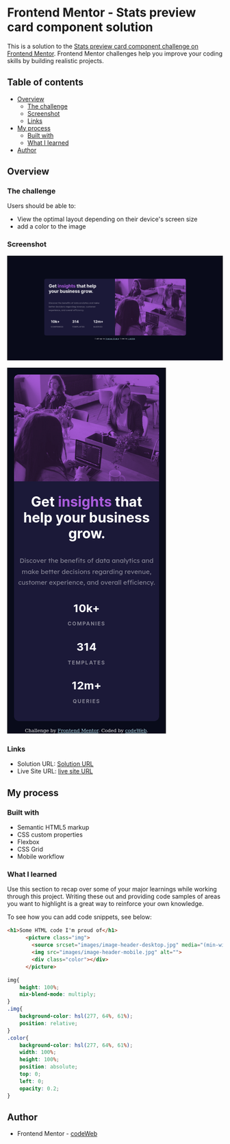 # Frontend Mentor - Stats preview card component solution

This is a solution to the [Stats preview card component challenge on Frontend Mentor](https://www.frontendmentor.io/challenges/stats-preview-card-component-8JqbgoU62). Frontend Mentor challenges help you improve your coding skills by building realistic projects. 

## Table of contents

- [Overview](#overview)
  - [The challenge](#the-challenge)
  - [Screenshot](#screenshot)
  - [Links](#links)
- [My process](#my-process)
  - [Built with](#built-with)
  - [What I learned](#what-i-learned)
- [Author](#author)

## Overview

### The challenge

Users should be able to:

- View the optimal layout depending on their device's screen size
- add a color to the image  

### Screenshot

![](./images/desktop.png)	


![](./images/mobile.png)

### Links

- Solution URL: [Solution URL](https://github.com/cd-wb/stats-preview)
- Live Site URL: [live site URL](https://cd-wb.github.io/stats-preview/)

## My process

### Built with

- Semantic HTML5 markup
- CSS custom properties
- Flexbox
- CSS Grid
- Mobile workflow

### What I learned

Use this section to recap over some of your major learnings while working through this project. Writing these out and providing code samples of areas you want to highlight is a great way to reinforce your own knowledge.

To see how you can add code snippets, see below:

```html
<h1>Some HTML code I'm proud of</h1>
      <picture class="img">
        <source srcset="images/image-header-desktop.jpg" media="(min-width:1000px)">
        <img src="images/image-header-mobile.jpg" alt="">
        <div class="color"></div>
      </picture>
```
```css
img{
    height: 100%;
    mix-blend-mode: multiply;
}
.img{
    background-color: hsl(277, 64%, 61%);
    position: relative;
}
.color{
    background-color: hsl(277, 64%, 61%);
    width: 100%;
    height: 100%;
    position: absolute;
    top: 0;
    left: 0;
    opacity: 0.2;
}   
```

## Author

- Frontend Mentor - [codeWeb](https://www.frontendmentor.io/profile/cd-Wb)
